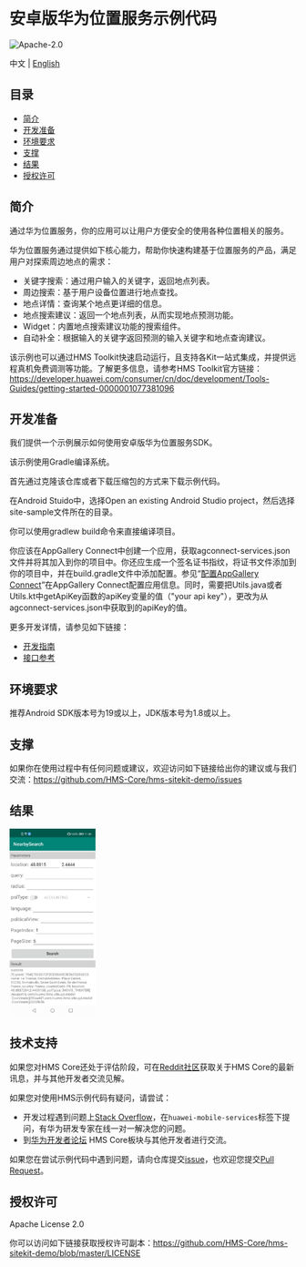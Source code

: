 安卓版华为位置服务示例代码
===============================
![Apache-2.0](https://img.shields.io/badge/license-Apache-blue)

中文 | [English](https://github.com/HMS-Core/hms-sitekit-demo/blob/master/README.md)

## 目录

 * [简介](#简介)
* [开发准备](#开发准备)
* [环境要求](#环境要求)
* [支撑](#支撑)
* [结果](#结果)
* [授权许可](#授权许可)

简介
------------

通过华为位置服务，你的应用可以让用户方便安全的使用各种位置相关的服务。

华为位置服务通过提供如下核心能力，帮助你快速构建基于位置服务的产品，满足用户对探索周边地点的需求：

- 关键字搜索：通过用户输入的关键字，返回地点列表。
- 周边搜索：基于用户设备位置进行地点查找。
- 地点详情：查询某个地点更详细的信息。
- 地点搜索建议：返回一个地点列表，从而实现地点预测功能。
- Widget：内置地点搜索建议功能的搜索组件。
- 自动补全：根据输入的关键字返回预测的输入关键字和地点查询建议。

该示例也可以通过HMS Toolkit快速启动运行，且支持各Kit一站式集成，并提供远程真机免费调测等功能。了解更多信息，请参考HMS Toolkit官方链接：https://developer.huawei.com/consumer/cn/doc/development/Tools-Guides/getting-started-0000001077381096

开发准备
---------------
我们提供一个示例展示如何使用安卓版华为位置服务SDK。

该示例使用Gradle编译系统。

首先通过克隆该仓库或者下载压缩包的方式来下载示例代码。

在Android Stuido中，选择Open an existing Android Studio project，然后选择site-sample文件所在的目录。

你可以使用gradlew build命令来直接编译项目。

你应该在AppGallery Connect中创建一个应用，获取agconnect-services.json文件并将其加入到你的项目中。你还应生成一个签名证书指纹，将证书文件添加到你的项目中，并在build.gradle文件中添加配置。参见“[配置AppGallery Connect](https://developer.huawei.com/consumer/cn/doc/development/HMSCore-Guides/android-sdk-config-agc-0000001050158579)”在AppGallery Connect配置应用信息。同时，需要把Utils.java或者Utils.kt中getApiKey函数的apiKey变量的值（"your api key"），更改为从agconnect-services.json中获取到的apiKey的值。



更多开发详情，请参见如下链接：

- [开发指南](https://developer.huawei.com/consumer/cn/doc/development/HMSCore-Guides/android-sdk-introduction-0000001050158571)
- [接口参考](https://developer.huawei.com/consumer/cn/doc/development/HMSCore-References/package-summary-0000001064775040)

环境要求
-------

推荐Android SDK版本号为19或以上，JDK版本号为1.8或以上。

支撑
-------

如果你在使用过程中有任何问题或建议，欢迎访问如下链接给出你的建议或与我们交流：https://github.com/HMS-Core/hms-sitekit-demo/issues

## 结果

<img src="nearby-search.jpg" width = 30% height = 30%>

## 技术支持
如果您对HMS Core还处于评估阶段，可在[Reddit社区](https://www.reddit.com/r/HuaweiDevelopers/)获取关于HMS Core的最新讯息，并与其他开发者交流见解。

如果您对使用HMS示例代码有疑问，请尝试：
- 开发过程遇到问题上[Stack Overflow](https://stackoverflow.com/questions/tagged/huawei-mobile-services)，在`huawei-mobile-services`标签下提问，有华为研发专家在线一对一解决您的问题。
- 到[华为开发者论坛](https://developer.huawei.com/consumer/cn/forum/blockdisplay?fid=18) HMS Core板块与其他开发者进行交流。

如果您在尝试示例代码中遇到问题，请向仓库提交[issue](https://github.com/HMS-Core/hms-nearby-demo/issues)，也欢迎您提交[Pull Request](https://github.com/HMS-Core/hms-nearby-demo/pulls)。

授权许可
-------
Apache License 2.0

你可以访问如下链接获取授权许可副本：https://github.com/HMS-Core/hms-sitekit-demo/blob/master/LICENSE

